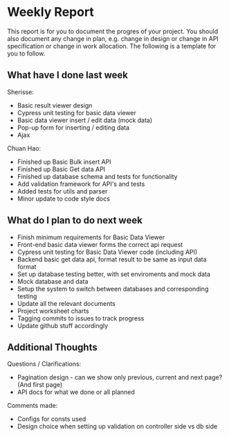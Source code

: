 # Weekly Report

This report is for you to document the progres of your project. You should also document any change in plan, e.g. change in design or change in API specification or change in work allocation. The following is a template for you to follow.

## What have I done last week

Sherisse:  
-   Basic result viewer design 
-   Cypress unit testing for basic data viewer
-   Basic data viewer insert / edit data (mock data)
-   Pop-up form for inserting / editing data
-   Ajax

Chuan Hao:  
-   Finished up Basic Bulk insert API
-   Finished up Basic Get data API
-   Finished up database schema and tests for functionality
-   Add validation framework for API's and tests
-   Added tests for utils and parser
-   Minor update to code style docs

## What do I plan to do next week

-   Finish minimum requirements for Basic Data Viewer
-   Front-end basic data viewer forms the correct api request
-   Cypress unit testing for Basic Data Viewer code (including API)
-   Backend basic get data api, format result to be same as input data format
-   Set up database testing better, with set enviroments and mock data
-   Mock database and data
-   Setup the system to switch between databases and corresponding testing
-   Update all the relevant documents
-   Project worksheet charts
-   Tagging commits to issues to track progress
-   Update github stuff accordingly

## Additional Thoughts

Questions / Clarifications:  
-   Pagination design - can we show only previous, current and next page? (And first page)
-   API docs for what we done or all planned

Comments made:  
-   Configs for consts used
-   Design choice when setting up validation on controller side vs db side
